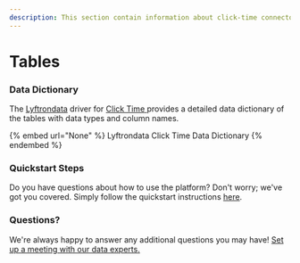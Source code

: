 ```yaml
---
description: This section contain information about click-time connector tables information
---
```


# Tables

### Data Dictionary

The [Lyftrondata](https://www.lyftrondata.com/) driver for [Click Time](None/)[ ](https://www.lyftrondata.com/integration/click-time/)provides a detailed data dictionary of the tables with data types and column names.

{% embed url="None" %}
Lyftrondata Click Time Data Dictionary
{% endembed %}

### Quickstart Steps

Do you have questions about how to use the platform? Don't worry; we've got you covered. Simply follow the quickstart instructions [here](../README.md).

### Questions? <a href="#questions" id="questions"></a>

We're always happy to answer any additional questions you may have! [Set up a meeting with our data experts.](https://www.lyftrondata.com/book-a-meeting/)

